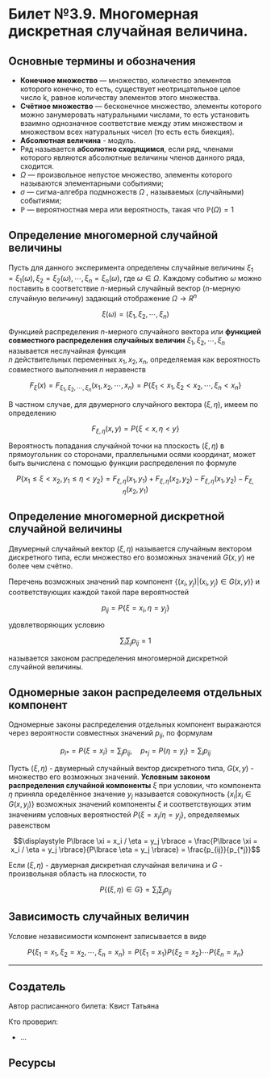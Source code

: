 # Билет №3.9. Многомерная дискретная случайная величина.

<!-- **Краткое определение:** бла-бла-бла    -->
<!-- **Длинное определение:** бла-бла-бла -->

## Основные термины и обозначения

- **Конечное множество** — множество, количество элементов которого конечно, то есть, существует неотрицательное целое число k, равное количеству элементов этого множества.
- **Счётное множество** — бесконечное множество, элементы которого можно занумеровать натуральными числами, то есть установить взаимно однозначное соответствие между этим множеством и множеством всех натуральных чисел (то есть есть биекция).
- **Абсолютная величина** - модуль.
- Ряд называется **абсолютно сходящимся**, если ряд, членами которого являются абсолютные величины членов данного ряда, сходится.
- $\Omega$  — произвольное непустое множество, элементы которого называются элементарными событиями;  
- $\sigma$ — сигма-алгебра подмножеств ${\displaystyle \Omega }$ , называемых (случайными) событиями;  
- ${\displaystyle \mathbb {P} }$  — вероятностная мера или вероятность, такая что ${\displaystyle \mathbb {P} (\Omega )=1}$

## Определение многомерной случайной величины

Пусть для данного эксперимента определены случайные величины $\xi_1 = \xi_1(\omega), \xi_2 = \xi_2(\omega), \cdots, \xi_n = \xi_n(\omega)$, 
где $\omega \in \Omega$.
Каждому событию $\omega$ можно поставить в соответствие 
$n$-мерный случайный вектор 
($n$-мерную случайную величину) 
задающий отображение $\Omega \to R^n$

$$\xi(\omega) = (\xi_1, \xi_2, \cdots, \xi_n)$$

Функцией распределения $n$-мерного случайного вектора или **функцией совместного распределения случайных величин** 
$\xi_1, \xi_2, \cdots, \xi_n$ называется неслучайная функция  
$n$ действительных переменных 
$x_1, x_2, x_n$, определяемая как вероятность совместного выполнения 
$n$ неравенств

$$F_\xi(x) = F_{\xi_1, \xi_2, \cdots, \xi_n}(x_1, x_2, \cdots, x_n) = P \lbrace \xi_1 < x_1, \xi_2 < x_2, \cdots, \xi_n < x_n \rbrace$$

В частном случае, для двумерного случайного вектора $(\xi, \eta)$, имеем по определению 

$$F_{\xi, \eta}(x, y) = P \lbrace \xi <x, \eta < y \rbrace$$ 

Вероятность попадания случайной точки на плоскость $(\xi, \eta)$ в прямоугольник со сторонами, праллельными осями координат, может быть вычислена с помощью функции распределения по формуле

$$P \lbrace x_1 \leq \xi < x_2, y_1 \leq \eta < y_2 \rbrace = F_{\xi, \eta}(x_1, y_1) + F_{\xi, \eta}(x_2, y_2) - F_{\xi, \eta}(x_1, y_2) - F_{\xi, \eta}(x_2, y_1)$$

## Определение многомерной дискретной случайной величины


Двумерный случайный вектор $(\xi, \eta)$ называется случайным вектором дискретного типа, 
если множество его возможных значений $G(x, y)$ не более чем счётно.

Перечень возможных значений пар компонент $\lbrace (x_i, y_j) | (x_i, y_j) \in G(x, y) \rbrace$ и соответствующих каждой такой паре вероятностей 

$$p_{ij} = P\lbrace \xi = x_i, \eta = y_j \rbrace$$

удовлетворяющих условию

$$\displaystyle \sum_i\sum_j p_{ij} = 1$$

называется законом распределения многомерной дискретной случайной величины.

## Одномерные закон распределеемя отдельных компонент
Одномерные законы распределения отдельных компонент выражаются через вероятности совместных значений $p_{ij}$, по формулам

$$\displaystyle p_{i*} = P\lbrace \xi = x_i \rbrace = \sum_j p_{ij}, \quad p_{*j} = P\lbrace \eta = y_i \rbrace = \sum_i p_{ij}$$

Пусть $(\xi, \eta)$ - двумерный случайный вектор дискретного типа, 
$G(x, y)$ - множество его возможных значений. 
**Условным законом распределения случайной компоненты** $\xi$ при условии, 
что компонента $\eta$ приняла оределённое 
значение $y_j$ называется 
совокупность $\lbrace x_i | x_i \in G(x, y_j)\rbrace$ возможных значений 
компоненты $\xi$ и соответствующих 
этим значениям условных вероятностей $P\lbrace \xi = x_i / \eta = y_j \rbrace$, определяемых равенством 

$$\displaystyle P\lbrace \xi = x_i / \eta = y_j \rbrace = \frac{P\lbrace \xi = x_i / \eta = y_j \rbrace}{P\lbrace \eta = y_j \rbrace} = \frac{p_{ij}}{p_{*j}}$$

Если $(\xi, \eta)$ - двумерная дискретная случайная 
величина и $G$ - произвольная область на плоскости, то

$$P\lbrace (\xi, \eta) \in G \rbrace = \sum_i\sum_j p_{ij}$$

## Зависимость случайных величин

Условие независимости компонент записывается в виде 

$$P\lbrace \xi_1 = x_1, \xi_2 = x_2, \cdots, \xi_n = x_n \rbrace =  P\lbrace \xi_1 = x_1 \rbrace P\lbrace \xi_2 = x_2 \rbrace \cdots P \lbrace \xi_n = x_n \rbrace$$

---
## Создатель

Автор расписанного билета: Квист Татьяна

Кто проверил:
- ...

## Ресурсы
